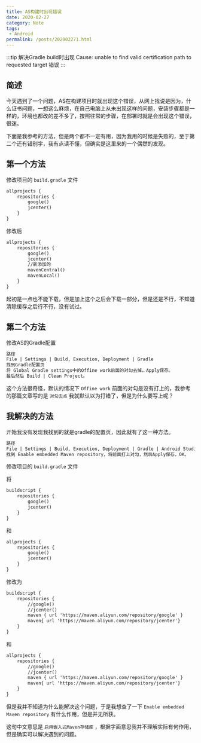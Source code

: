 ```yaml
---
title: AS构建时出现错误
date: 2020-02-27
category: Note
tags:
 - Android
permalink: /posts/202002271.html
---
```


:::tip
解决Gradle build时出现 Cause: unable to find valid certification path to requested target 错误
:::

<!-- more -->

## 简述

今天遇到了一个问题，AS在构建项目时就出现这个错误，从网上找说是因为，什么证书问题，一想这么麻烦，在自己电脑上从未出现这样的问题，安装步骤都是一样的，环境也都改的差不多了，按照往常的步骤，在部署时就是会出现这个错误，很迷。

下面是我参考的方法，但是两个都不一定有用，因为我用的时候是失败的，至于第二个还有错别字，我有点读不懂，但确实是这里来的一个偶然的发现。

## 第一个方法

修改项目的 `build.gradle` 文件 

```md
allprojects {
    repositories {
        google()
        jcenter()
    }
}
```

修改后

```md
allprojects {
    repositories {
        google()
        jcenter()
        //新添加的
        mavenCentral()
        mavenLocal()
    }
}
```

起初是一点也不能下载，但是加上这个之后会下载一部分，但是还是不行，不知道清除缓存之后行不行，没有试过。

## 第二个方法

修改AS的Gradle配置

```md
路径
File | Settings | Build, Execution, Deployment | Gradle
找到Gradle配置页
将 Global Gradle settings中的Offine work前面的对勾去掉，Apply保存。
最后然后 Build | Clean Project。
```

这个方法很奇怪，默认的情况下 `Offine work` 前面的对勾是没有打上的，我参考的那篇文章写的是 `对勾去点` 我就默认以为打错了，但是为什么要写上呢？

## 我解决的方法

开始我没有发现我找到的就是gradle的配置页，因此就有了这一种方法。

```md
路径
File | Settings | Build, Execution, Deployment | Gradle | Android Studio
找到 Enable embedded Maven repository，将前面打上对勾，然后Apply保存，OK。
```

修改项目的 `build.gradle` 文件

将

```md
buildscript {
    repositories {
        google()
        jcenter()
    }
}
```

和

```md
allprojects {
    repositories {
        google()
        jcenter()
    }
}
```

修改为

```md
buildscript {
    repositories {
        //google()
        //jcenter()
        maven { url 'https://maven.aliyun.com/repository/google' }
        maven{ url 'https://maven.aliyun.com/repository/jcenter'}
    }
}
```

和

```md
allprojects {
    repositories {
        //google()
        //jcenter()
        maven { url 'https://maven.aliyun.com/repository/google' }
        maven{ url 'https://maven.aliyun.com/repository/jcenter'}
    }
}
```

但是我并不知道为什么能解决这个问题，于是我想查了一下 `Enable embedded Maven repository` 有什么作用，但是并无所获。

这句中文意思是 `启用嵌入式Maven存储库` ，根据字面意思我并不理解实际有何作用，但是确实可以解决遇到的问题。